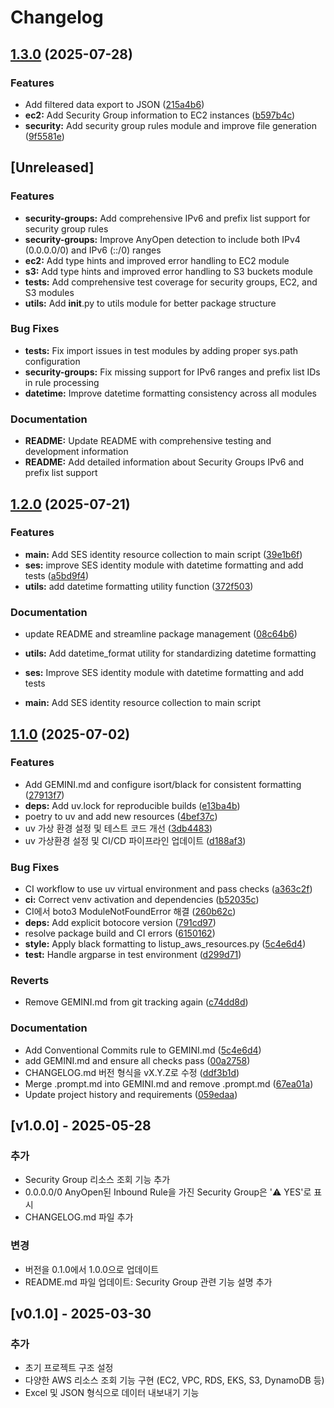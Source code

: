 # Changelog

## [1.3.0](https://github.com/KKamJi98/listup_aws_resources/compare/v1.2.0...v1.3.0) (2025-07-28)


### Features

* Add filtered data export to JSON ([215a4b6](https://github.com/KKamJi98/listup_aws_resources/commit/215a4b695689cc798e46bac3a1f8adf87a179202))
* **ec2:** Add Security Group information to EC2 instances ([b597b4c](https://github.com/KKamJi98/listup_aws_resources/commit/b597b4c73971cbe4ed72489b493ff6808a59de81))
* **security:** Add security group rules module and improve file generation ([9f5581e](https://github.com/KKamJi98/listup_aws_resources/commit/9f5581ed8f612dcdce6ebaa854e751ba70ec95ba))

## [Unreleased]

### Features
- **security-groups:** Add comprehensive IPv6 and prefix list support for security group rules
- **security-groups:** Improve AnyOpen detection to include both IPv4 (0.0.0.0/0) and IPv6 (::/0) ranges
- **ec2:** Add type hints and improved error handling to EC2 module
- **s3:** Add type hints and improved error handling to S3 buckets module
- **tests:** Add comprehensive test coverage for security groups, EC2, and S3 modules
- **utils:** Add __init__.py to utils module for better package structure

### Bug Fixes
- **tests:** Fix import issues in test modules by adding proper sys.path configuration
- **security-groups:** Fix missing support for IPv6 ranges and prefix list IDs in rule processing
- **datetime:** Improve datetime formatting consistency across all modules

### Documentation
- **README:** Update README with comprehensive testing and development information
- **README:** Add detailed information about Security Groups IPv6 and prefix list support

## [1.2.0](https://github.com/KKamJi98/listup_aws_resources/compare/v1.1.0...v1.2.0) (2025-07-21)


### Features

* **main:** Add SES identity resource collection to main script ([39e1b6f](https://github.com/KKamJi98/listup_aws_resources/commit/39e1b6f9b2d29b32db5a5f361039bb728c92b3f9))
* **ses:** improve SES identity module with datetime formatting and add tests ([a5bd9f4](https://github.com/KKamJi98/listup_aws_resources/commit/a5bd9f456fb4bd8a265b53832cad3d7ad3850ed0))
* **utils:** add datetime formatting utility function ([372f503](https://github.com/KKamJi98/listup_aws_resources/commit/372f5032424994da9854ec903c9433fcd4e9efaf))


### Documentation

* update README and streamline package management ([08c64b6](https://github.com/KKamJi98/listup_aws_resources/commit/08c64b6d3676f5f2178a908dd658a2e9d5d51abb))

* **utils:** Add datetime_format utility for standardizing datetime formatting
* **ses:** Improve SES identity module with datetime formatting and add tests
* **main:** Add SES identity resource collection to main script

## [1.1.0](https://github.com/KKamJi98/listup_aws_resources/compare/v1.0.0...v1.1.0) (2025-07-02)


### Features

* Add GEMINI.md and configure isort/black for consistent formatting ([27913f7](https://github.com/KKamJi98/listup_aws_resources/commit/27913f77ac3ab179cd79e6a944c2ac8184dfb2e7))
* **deps:** Add uv.lock for reproducible builds ([e13ba4b](https://github.com/KKamJi98/listup_aws_resources/commit/e13ba4b2cac147a47e6a430b28ad1ece98e56c90))
* poetry to uv and add new resources ([4bef37c](https://github.com/KKamJi98/listup_aws_resources/commit/4bef37c783c0d05f40125441a208d6042750e400))
* uv 가상 환경 설정 및 테스트 코드 개선 ([3db4483](https://github.com/KKamJi98/listup_aws_resources/commit/3db4483951be2b9fc348d97dd001fd9a909b71d0))
* uv 가상환경 설정 및 CI/CD 파이프라인 업데이트 ([d188af3](https://github.com/KKamJi98/listup_aws_resources/commit/d188af3bce4525930c60fad3c95c7f25a551511a))


### Bug Fixes

* CI workflow to use uv virtual environment and pass checks ([a363c2f](https://github.com/KKamJi98/listup_aws_resources/commit/a363c2f01ba465184e6a2691c14af7f9d1d51740))
* **ci:** Correct venv activation and dependencies ([b52035c](https://github.com/KKamJi98/listup_aws_resources/commit/b52035cb32cf241e8693d556dc4e51b8c8ae161f))
* CI에서 boto3 ModuleNotFoundError 해결 ([260b62c](https://github.com/KKamJi98/listup_aws_resources/commit/260b62cfd1dff7af98093f3179d1049f09df0ffc))
* **deps:** Add explicit botocore version ([791cd97](https://github.com/KKamJi98/listup_aws_resources/commit/791cd977f8f817702dbddfc0eaa47d5abd6f2027))
* resolve package build and CI errors ([6150162](https://github.com/KKamJi98/listup_aws_resources/commit/61501627a6890b43dee51c4bfe20da587102862e))
* **style:** Apply black formatting to listup_aws_resources.py ([5c4e6d4](https://github.com/KKamJi98/listup_aws_resources/commit/5c4e6d4ca60ee3c317c7dca9f20ab18c746341a8))
* **test:** Handle argparse in test environment ([d299d71](https://github.com/KKamJi98/listup_aws_resources/commit/d299d71446dce1e63b848f419b580f3a5bab166f))


### Reverts

* Remove GEMINI.md from git tracking again ([c74dd8d](https://github.com/KKamJi98/listup_aws_resources/commit/c74dd8d896807059f815b39fb2b6ebba442245ca))


### Documentation

* Add Conventional Commits rule to GEMINI.md ([5c4e6d4](https://github.com/KKamJi98/listup_aws_resources/commit/5c4e6d4ca60ee3c317c7dca9f20ab18c746341a8))
* add GEMINI.md and ensure all checks pass ([00a2758](https://github.com/KKamJi98/listup_aws_resources/commit/00a275831f184dd14f2b955a6bdf74ff05165fee))
* CHANGELOG.md 버전 형식을 vX.Y.Z로 수정 ([ddf3b1d](https://github.com/KKamJi98/listup_aws_resources/commit/ddf3b1dbe552d1d8f97db4ff915f82bdc5ee01ce))
* Merge .prompt.md into GEMINI.md and remove .prompt.md ([67ea01a](https://github.com/KKamJi98/listup_aws_resources/commit/67ea01a313b012775659eeb104e55d68b9cd1b77))
* Update project history and requirements ([059edaa](https://github.com/KKamJi98/listup_aws_resources/commit/059edaa43f9b71be531392e362fb91fdf9106c53))

## [v1.0.0] - 2025-05-28

### 추가
- Security Group 리소스 조회 기능 추가
- 0.0.0.0/0 AnyOpen된 Inbound Rule을 가진 Security Group은 '⚠️ YES'로 표시
- CHANGELOG.md 파일 추가

### 변경
- 버전을 0.1.0에서 1.0.0으로 업데이트
- README.md 파일 업데이트: Security Group 관련 기능 설명 추가

## [v0.1.0] - 2025-03-30

### 추가
- 초기 프로젝트 구조 설정
- 다양한 AWS 리소스 조회 기능 구현 (EC2, VPC, RDS, EKS, S3, DynamoDB 등)
- Excel 및 JSON 형식으로 데이터 내보내기 기능
